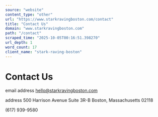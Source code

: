 ```yaml
---
source: "website"
content_type: "other"
url: "https://www.starkravingboston.com/contact"
title: "Contact Us"
domain: "www.starkravingboston.com"
path: "/contact"
scraped_time: "2025-10-05T00:16:51.398270"
url_depth: 1
word_count: 17
client_name: "stark-raving-boston"
---
```


# Contact Us

email address
hello@starkravingboston.com

address
500 Harrison Avenue
Suite 3R-B
Boston, Massachusetts 02118

(617) 939-9580
